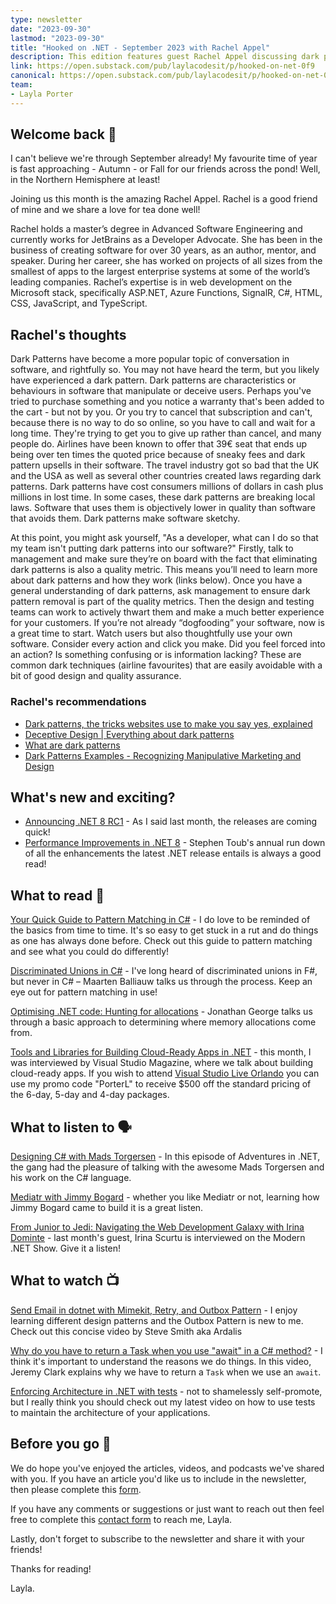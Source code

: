 ```yaml
---
type: newsletter
date: "2023-09-30"
lastmod: "2023-09-30"
title: "Hooked on .NET - September 2023 with Rachel Appel"
description: This edition features guest Rachel Appel discussing dark patterns. Includes suggestions for the latest blogs to read, podcasts to listen to and videos to watch.
link: https://open.substack.com/pub/laylacodesit/p/hooked-on-net-0f9
canonical: https://open.substack.com/pub/laylacodesit/p/hooked-on-net-0f9
team: 
- Layla Porter
---
```


## Welcome back 👋

I can't believe we're through September already! My favourite time of year is fast approaching - Autumn - or Fall for our friends across the pond! Well, in the Northern Hemisphere at least!

Joining us this month is the amazing Rachel Appel. Rachel is a good friend of mine and we share a love for tea done well!

Rachel holds a master’s degree in Advanced Software Engineering and currently works for JetBrains as a Developer Advocate. She has been in the business of creating software for over 30 years, as an author, mentor, and speaker. During her career, she has worked on projects of all sizes from the smallest of apps to the largest enterprise systems at some of the world’s leading companies. Rachel’s expertise is in web development on the Microsoft stack, specifically ASP.NET, Azure Functions, SignalR, C#, HTML, CSS, JavaScript, and TypeScript. 

## Rachel's thoughts

Dark Patterns have become a more popular topic of conversation in software, and rightfully so. You may not have heard the term, but you likely have experienced a dark pattern. Dark patterns are characteristics or behaviours in software that manipulate or deceive users. Perhaps you've tried to purchase something and you notice a warranty that's been added to the cart - but not by you. Or you try to cancel that subscription and can't, because there is no way to do so online, so you have to call and wait for a long time. They're trying to get you to give up rather than cancel, and many people do. Airlines have been known to offer that 39€ seat that ends up being over ten times the quoted price because of sneaky fees and dark pattern upsells in their software. The travel industry got so bad that the UK and the USA as well as several other countries created laws regarding dark patterns. Dark patterns have cost consumers millions of dollars in cash plus millions in lost time. In some cases, these dark patterns are breaking local laws. Software that uses them is objectively lower in quality than software that avoids them. Dark patterns make software sketchy. 

At this point, you might ask yourself, "As a developer, what can I do so that my team isn't putting dark patterns into our software?" Firstly, talk to management and make sure they’re on board with the fact that eliminating dark patterns is also a quality metric. This means you’ll need to learn more about dark patterns and how they work (links below). Once you have a general understanding of dark patterns, ask management to ensure dark pattern removal is part of the quality metrics. Then the design and testing teams can work to actively thwart them and make a much better experience for your customers. If you’re not already “dogfooding” your software, now is a great time to start. Watch users but also thoughtfully use your own software. Consider every action and click you make. Did you feel forced into an action? Is something confusing or is information lacking? These are common dark techniques (airline favourites) that are easily avoidable with a bit of good design and quality assurance.


### Rachel's recommendations
- [Dark patterns, the tricks websites use to make you say yes, explained](https://www.vox.com/recode/22351108/dark-patterns-ui-web-design-privacy)
- [Deceptive Design | Everything about dark patterns](https://www.deceptive.design/)
- [What are dark patterns](https://www.ionos.com/digitalguide/websites/web-development/what-are-dark-patterns/)
- [Dark Patterns Examples - Recognizing Manipulative Marketing and Design](https://raidboxes.io/en/blog/security/dark-patterns/) 


## What's new and exciting?

- [Announcing .NET 8 RC1](https://devblogs.microsoft.com/dotnet/announcing-dotnet-8-rc1/) - As I said last month, the releases are coming quick!
- [Performance Improvements in .NET 8](https://devblogs.microsoft.com/dotnet/performance-improvements-in-net-8/) - Stephen Toub's annual run down of all the enhancements the latest .NET release entails is always a good read!


## What to read 📖

[Your Quick Guide to Pattern Matching in C#](https://codingsonata.com/your-quick-guide-to-pattern-matching-in-c) - I do love to be reminded of the basics from time to time. It's so easy to get stuck in a rut and do things as one has always done before. Check out this guide to pattern matching and see what you could do differently!

[Discriminated Unions in C#](https://blog.maartenballiauw.be/post/2023/09/18/discriminated-unions-in-csharp.html) - I've long heard of discriminated unions in F#, but never in C# – Maarten Balliauw talks us through the process. Keep an eye out for pattern matching in use!

[Optimising .NET code: Hunting for allocations](https://endjin.com/blog/2023/09/optimising-dotnet-code-2-hunting-for-allocations) - Jonathan George talks us through a basic approach to determining where memory allocations come from.

[Tools and Libraries for Building Cloud-Ready Apps in .NET](https://visualstudiomagazine.com/articles/2023/09/19/cloud-ready-net.aspx) - this month, I was interviewed by Visual Studio Magazine, where we talk about building cloud-ready apps.
If you wish to attend [Visual Studio Live Orlando](https://vslive.com/ECG/live360events/Events/Orlando-2023/VSLive.aspx) you can use my promo code "PorterL" to receive $500 off the standard pricing of the 6-day, 5-day and 4-day packages.


## What to listen to 🗣

[Designing C# with Mads Torgersen](https://topenddevs.com/podcasts/adventures-in-net/episodes/designing-c-with-mads-torgersen-net-156) - In this episode of Adventures in .NET, the gang had the pleasure of talking with the awesome Mads Torgersen and his work on the C# language.

[Mediatr with Jimmy Bogard](https://www.dotnetrocks.com/details/1862) - whether you like Mediatr or not, learning how Jimmy Bogard came to build it is a great listen.

[From Junior to Jedi: Navigating the Web Development Galaxy with Irina Dominte](https://dotnetcore.show/season-6/from-junior-to-jedi-navigating-the-web-development-galaxy-with-irina-dominte/) - last month's guest, Irina Scurtu is interviewed on the Modern .NET Show. Give it a listen!


## What to watch 📺

[Send Email in dotnet with Mimekit, Retry, and Outbox Pattern](https://youtu.be/qD3ZMH5x3uc?si=HWnfwiPp6pZVy5bH) - I enjoy learning different design patterns and the Outbox Pattern is new to me. Check out this concise video by Steve Smith aka Ardalis

[Why do you have to return a Task when you use "await" in a C# method?](https://www.youtube.com/watch?v=3kuwLDibFDE) - I think it's important to understand the reasons we do things. In this video, Jeremy Clark explains why we have to return a `Task` when we use an `await`.

[Enforcing Architecture in .NET with tests](https://www.youtube.com/watch?v=66GQSphX9kA) - not to shamelessly self-promote, but I really think you should check out my latest video on how to use tests to maintain the architecture of your applications.


## Before you go 👋

We do hope you've enjoyed the articles, videos, and podcasts we've shared with you. If you have an article you'd like us to include in the newsletter, then please complete this [form](https://forms.gle/WJM3F7STnSiVdysy5).

If you have any comments or suggestions or just want to reach out then feel free to complete this [contact form](https://forms.gle/TNMj6mMtUxDFXP8v6) to reach me, Layla.

Lastly, don't forget to subscribe to the newsletter and share it with your friends!

Thanks for reading!

Layla.
